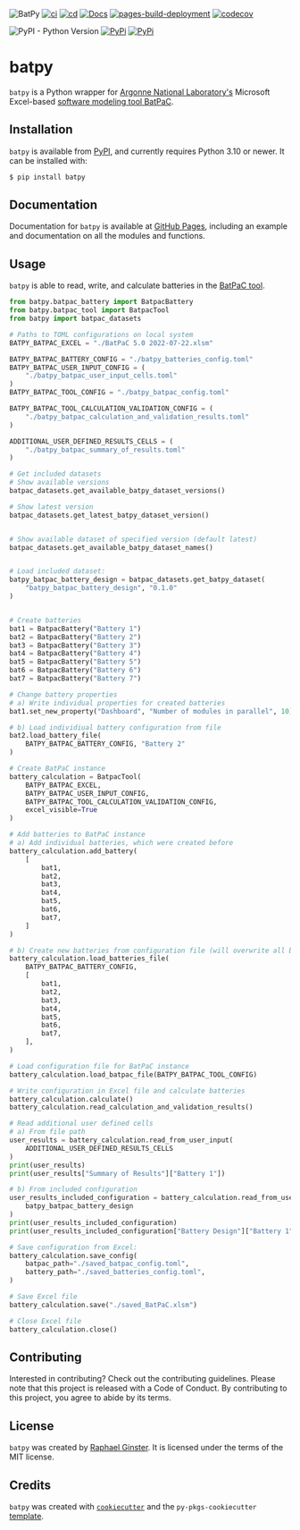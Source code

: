 ![BatPy](https://github.com/rginster/batpy/assets/28988895/36e9c9fe-9549-4431-a7fa-0903df84f45f)
[![ci](https://github.com/rginster/batpy/actions/workflows/ci.yaml/badge.svg)](https://github.com/rginster/batpy/actions/workflows/ci.yaml)
[![cd](https://github.com/rginster/batpy/actions/workflows/ci-cd.yaml/badge.svg)](https://github.com/rginster/batpy/actions/workflows/ci-cd.yaml)
[![Docs](https://github.com/rginster/batpy/actions/workflows/documentation.yaml/badge.svg)](https://github.com/rginster/batpy/actions/workflows/documentation.yaml)
[![pages-build-deployment](https://github.com/rginster/batpy/actions/workflows/pages/pages-build-deployment/badge.svg)](https://github.com/rginster/batpy/actions/workflows/pages/pages-build-deployment)
[![codecov](https://codecov.io/gh/rginster/batpy/branch/main/graph/badge.svg?token=JH8L3B14AW)](https://codecov.io/gh/rginster/batpy)

![PyPI - Python Version](https://img.shields.io/pypi/pyversions/batpy)
[![PyPi](https://img.shields.io/pypi/v/batpy.svg)](https://pypi.python.org/pypi/batpy)
[![PyPi](https://img.shields.io/pypi/dm/batpy.svg)](https://pypi.python.org/pypi/batpy)

# batpy

`batpy` is a Python wrapper for [Argonne National Laboratory's](https://www.anl.gov) Microsoft Excel-based [software modeling tool BatPaC](https://www.anl.gov/partnerships/batpac-battery-manufacturing-cost-estimation).

## Installation

`batpy` is available from [PyPI](https://pypi.org/project/batpy/), and currently requires Python 3.10 or newer. It can be installed with:
```bash
$ pip install batpy
```

## Documentation

Documentation for `batpy` is available at [GitHub Pages](https://rginster.github.io/batpy/), including an example and documentation on all the modules and functions.

## Usage

`batpy` is able to read, write, and calculate batteries in the [BatPaC tool](https://www.anl.gov/partnerships/batpac-battery-manufacturing-cost-estimation).



```python
from batpy.batpac_battery import BatpacBattery
from batpy.batpac_tool import BatpacTool
from batpy import batpac_datasets

# Paths to TOML configurations on local system
BATPY_BATPAC_EXCEL = "./BatPaC 5.0 2022-07-22.xlsm"

BATPY_BATPAC_BATTERY_CONFIG = "./batpy_batteries_config.toml"
BATPY_BATPAC_USER_INPUT_CONFIG = (
    "./batpy_batpac_user_input_cells.toml"
)
BATPY_BATPAC_TOOL_CONFIG = "./batpy_batpac_config.toml"

BATPY_BATPAC_TOOL_CALCULATION_VALIDATION_CONFIG = (
    "./batpy_batpac_calculation_and_validation_results.toml"
)

ADDITIONAL_USER_DEFINED_RESULTS_CELLS = (
    "./batpy_batpac_summary_of_results.toml"
)

# Get included datasets
# Show available versions
batpac_datasets.get_available_batpy_dataset_versions()

# Show latest version
batpac_datasets.get_latest_batpy_dataset_version()


# Show available dataset of specified version (default latest)
batpac_datasets.get_available_batpy_dataset_names()


# Load included dataset:
batpy_batpac_battery_design = batpac_datasets.get_batpy_dataset(
    "batpy_batpac_battery_design", "0.1.0"
)


# Create batteries
bat1 = BatpacBattery("Battery 1")
bat2 = BatpacBattery("Battery 2")
bat3 = BatpacBattery("Battery 3")
bat4 = BatpacBattery("Battery 4")
bat5 = BatpacBattery("Battery 5")
bat6 = BatpacBattery("Battery 6")
bat7 = BatpacBattery("Battery 7")

# Change battery properties
# a) Write individual properties for created batteries
bat1.set_new_property("Dashboard", "Number of modules in parallel", 10)

# b) Load individiual battery configuration from file
bat2.load_battery_file(
    BATPY_BATPAC_BATTERY_CONFIG, "Battery 2"
)

# Create BatPaC instance
battery_calculation = BatpacTool(
    BATPY_BATPAC_EXCEL,
    BATPY_BATPAC_USER_INPUT_CONFIG,
    BATPY_BATPAC_TOOL_CALCULATION_VALIDATION_CONFIG,
    excel_visible=True
)

# Add batteries to BatPaC instance
# a) Add individual batteries, which were created before
battery_calculation.add_battery(
    [
        bat1,
        bat2,
        bat3,
        bat4,
        bat5,
        bat6,
        bat7,
    ]
)

# b) Create new batteries from configuration file (will overwrite all batteries)
battery_calculation.load_batteries_file(
    BATPY_BATPAC_BATTERY_CONFIG,
    [
        bat1,
        bat2,
        bat3,
        bat4,
        bat5,
        bat6,
        bat7,
    ],
)

# Load configuration file for BatPaC instance
battery_calculation.load_batpac_file(BATPY_BATPAC_TOOL_CONFIG)

# Write configuration in Excel file and calculate batteries
battery_calculation.calculate()
battery_calculation.read_calculation_and_validation_results()

# Read additional user defined cells
# a) From file path
user_results = battery_calculation.read_from_user_input(
    ADDITIONAL_USER_DEFINED_RESULTS_CELLS
)
print(user_results)
print(user_results["Summary of Results"]["Battery 1"])

# b) From included configuration
user_results_included_configuration = battery_calculation.read_from_user_input(
    batpy_batpac_battery_design
)
print(user_results_included_configuration)
print(user_results_included_configuration["Battery Design"]["Battery 1"])

# Save configuration from Excel:
battery_calculation.save_config(
    batpac_path="./saved_batpac_config.toml",
    battery_path="./saved_batteries_config.toml",
)

# Save Excel file
battery_calculation.save("./saved_BatPaC.xlsm")

# Close Excel file
battery_calculation.close()
```

## Contributing

Interested in contributing? Check out the contributing guidelines. Please note that this project is released with a Code of Conduct. By contributing to this project, you agree to abide by its terms.

## License

`batpy` was created by [Raphael Ginster](https://www.tu-braunschweig.de/en/aip/pl/team/ginster). It is licensed under the terms of the MIT license.

## Credits

`batpy` was created with [`cookiecutter`](https://cookiecutter.readthedocs.io/en/latest/) and the `py-pkgs-cookiecutter` [template](https://github.com/py-pkgs/py-pkgs-cookiecutter).
